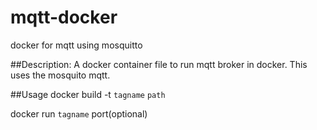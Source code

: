 # mqtt-docker
docker for mqtt using mosquitto

##Description:
  A docker container file to run mqtt broker in docker. This uses the mosquito mqtt.
  
##Usage 
docker build -t `tagname` `path`

docker run `tagname` port(optional)
